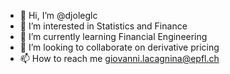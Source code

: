 - 👋 Hi, I’m @djoleglc
- 👀 I’m interested in Statistics and Finance
- 🌱 I’m currently learning Financial Engineering
- 💞️ I’m looking to collaborate on derivative pricing 
- 📫 How to reach me giovanni.lacagnina@epfl.ch


<!---
djoleglc/djoleglc is a ✨ special ✨ repository because its `README.md` (this file) appears on your GitHub profile.
You can click the Preview link to take a look at your changes.
--->
